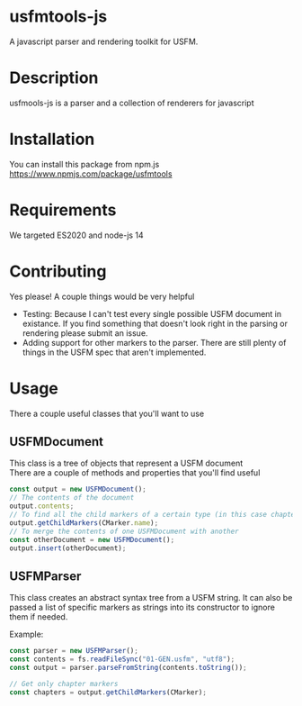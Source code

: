 # usfmtools-js

A javascript parser and rendering toolkit for USFM.

# Description

usfmools-js is a parser and a collection of renderers for javascript

# Installation

You can install this package from npm.js https://www.npmjs.com/package/usfmtools

# Requirements

We targeted ES2020 and node-js 14

# Contributing

Yes please! A couple things would be very helpful

- Testing: Because I can't test every single possible USFM document in existance. If you find something that doesn't look right in the parsing or rendering please submit an issue.
- Adding support for other markers to the parser. There are still plenty of things in the USFM spec that aren't implemented.

# Usage

There a couple useful classes that you'll want to use

## USFMDocument

This class is a tree of objects that represent a USFM document  
There are a couple of methods and properties that you'll find useful

```javascript
const output = new USFMDocument();
// The contents of the document
output.contents;
// To find all the child markers of a certain type (in this case chapters)
output.getChildMarkers(CMarker.name);
// To merge the contents of one USFMDocument with another
const otherDocument = new USFMDocument();
output.insert(otherDocument);
```

## USFMParser

This class creates an abstract syntax tree from a USFM string. It can also be passed a
list of specific markers as strings into its constructor to ignore them if needed.

Example:

```javascript
const parser = new USFMParser();
const contents = fs.readFileSync("01-GEN.usfm", "utf8");
const output = parser.parseFromString(contents.toString());

// Get only chapter markers
const chapters = output.getChildMarkers(CMarker);
```
